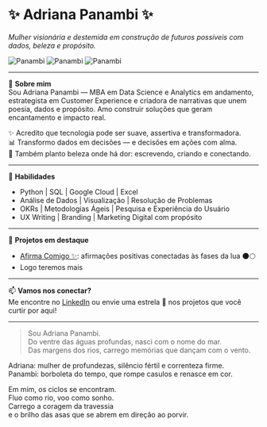 # ✨ Adriana Panambi ✨  
*Mulher visionária e destemida em construção de futuros possíveis com dados, beleza e propósito.*

![Panambi](https://img.shields.io/badge/-Data%20Science-blueviolet?style=for-the-badge)
![Panambi](https://img.shields.io/badge/-CX%20Strategy-ff69b4?style=for-the-badge)
![Panambi](https://img.shields.io/badge/-Creative%20Technologist-yellow?style=for-the-badge)

---

🌙 **Sobre mim**  
Sou Adriana Panambi — MBA em Data Science e Analytics em andamento, estrategista em Customer Experience e criadora de narrativas que unem poesia, dados e propósito. Amo construir soluções que geram encantamento e impacto real.

✨ Acredito que tecnologia pode ser suave, assertiva e transformadora.  
📊 Transformo dados em decisões — e decisões em ações com alma.  
🌱 Também planto beleza onde há dor: escrevendo, criando e conectando.

---

🔧 **Habilidades**  
- Python | SQL | Google Cloud | Excel   
- Análise de Dados | Visualização | Resolução de Problemas  
- OKRs | Metodologias Ágeis | Pesquisa e Experiência do Usuário  
- UX Writing | Branding | Marketing Digital com propósito  

---

📁 **Projetos em destaque**
- [Afirma Comigo ✨](https://instagram.com/afirmacomigo): afirmações positivas conectadas às fases da lua 🌑🌕
- Logo teremos mais
---

📫 **Vamos nos conectar?**  
Me encontre no [LinkedIn](https://www.linkedin.com/in/panambi/) ou envie uma estrela 💫 nos projetos que você curtir por aqui!

---

> Sou Adriana Panambi.  
Do ventre das águas profundas, nasci com o nome do mar.  
Das margens dos rios, carrego memórias que dançam com o vento.  
   
Adriana: mulher de profundezas, silêncio fértil e correnteza firme.  
Panambi: borboleta do tempo, que rompe casulos e renasce em cor.  

Em mim, os ciclos se encontram.  
Fluo como rio, voo como sonho.  
Carrego a coragem da travessia  
e o brilho das asas que se abrem em direção ao porvir.

